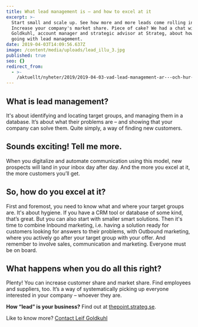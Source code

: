```yaml
---
title: What lead management is – and how to excel at it
excerpt: >-
  Start small and scale up. See how more and more leads come rolling in.
  Increase your company's market share. Piece of cake? We had a chat with Leif
  Goldkuhl, account manager and strategic advisor at Strateg, about how to get
  going with lead management. 
date: 2019-04-03T14:09:56.637Z
image: /content/media/uploads/lead_illu_3.jpg
published: true
seo: {}
redirect_from:
  - >-
    /aktuellt/nyheter/2019/2019-04-03-vad-lead-management-ar---och-hur-du-blir-riktigt-bra-pa-det.html
---
```

## What is lead management? 

It's about identifying and locating target groups, and managing them in a database. It’s about what their problems are – and showing that your company can solve them. Quite simply, a way of finding new customers. 



## Sounds exciting! Tell me more. 

When you digitalize and automate communication using this model, new prospects will land in your inbox day after day. And the more you excel at it, the more customers you’ll get. 



## So, how do you excel at it?

First and foremost, you need to know what and where your target groups are. It's about hygiene. If you have a CRM tool or database of some kind, that’s great. But you can also start with smaller smart solutions. Then it's time to combine Inbound marketing, i.e. having a solution ready for customers looking for answers to their problems, with Outbound marketing, where you actively go after your target group with your offer. And remember to involve sales, communication and marketing. Everyone must be on board.



## What happens when you do all this right?

Plenty! You can increase customer share and market share. Find employees and suppliers, too. It’s a way of systematically picking up everyone interested in your company – whoever they are. 

**How “lead” is your business?** Find out at [thepoint.strateg.se](https://thepoint.strateg.se/).

Like to know more? [Contact Leif Goldkuhl](/contact/)
